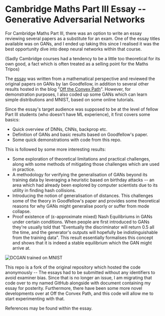# Cambridge Maths Part III Essay -- Generative Adversarial Networks
For Cambridge Maths Part III, there was an option to write an essay reviewing several papers as a substitute for an exam. One of the essay titles available was on GANs, and I ended up taking this since I realised it was the best opportunity dive into deep neural networks within that course. 

(Sadly Cambridge courses had a tendency to be a little too theoretical for its own good, a fact which is often treated as a selling point for the Maths Tripos)

The [essay](https://github.com/charliexchen/GANEssay/blob/master/GAN%20Essay/GANEssay.pdf) was written from a mathematical perspective and reviewed the original papers on GANs by Ian Goodfellow, in addition to several other results hosted in the blog "[Off the Convex Path](https://www.offconvex.org/)".
However, for demonstration purposes, I also coded up some GANs which can learn simple distributions and MNIST, based on some online tutorials. 

Since the essay's target audience was supposed to be at the level of fellow Part III students (who doesn't have ML experience), it first covers some basics:
 * Quick overview of DNNs, CNNs, backprop etc.
 * Definition of GANs and basic results based on Goodfellow's paper.
 * Some quick demonstrations with code from this repo.

This is followed by some more interesting results:
 * Some exploration of theoretical limitations and practical challenges, along with some methods of mitigating those challenges which are used in practice.
 * A methodology for verifying the generalisation of GANs beyond its training data by leveraging a heuristic based on birthday attacks -- an area which had already been explored by computer scientists due to its utility in finding hash collisions.
 * Introducing the notion of generalisation of distances. This challenges some of the theory in Goodfellow's paper and provides some theoretical reasons for why GANs might generalise poorly or suffer from mode collapse.
 * Proof existence of (ε-approximate mixed) Nash Equilibriums in GANs under certain conditions. When people are first introduced to GANs they're usually told that "Eventually the discriminator will return 0.5 all the time, and the generator's outputs will hopefully be indistinguishable from the training data". This result essentially formalises this concept and shows that it is indeed a stable equilibrium which the GAN might arrive at.


![DCGAN trained on MNIST](https://github.com/charliexchen/GANEssay/blob/master/GAN%20Essay/MNIST.png?raw=true)

This repo is a fork of the original repository which hosted the code anonymously -- The essays had to be submitted without any identifiers to avoid examiner bias. 
Since that is no longer an issue, I am migrating that code over to my named GitHub alongside with document containing my essay for posterity. Furthermore, there have been some more novel developments over at Off the Convex Path, and this code will allow me to start experimenting with that.

References may be found within the essay.



